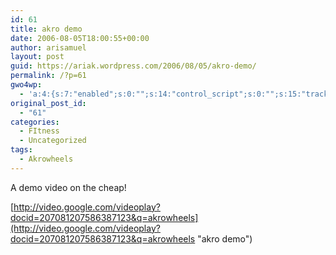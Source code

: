 ```yaml
---
id: 61
title: akro demo
date: 2006-08-05T18:00:55+00:00
author: arisamuel
layout: post
guid: https://ariak.wordpress.com/2006/08/05/akro-demo/
permalink: /?p=61
gwo4wp:
  - 'a:4:{s:7:"enabled";s:0:"";s:14:"control_script";s:0:"";s:15:"tracking_script";s:0:"";s:17:"conversion_script";s:0:"";}'
original_post_id:
  - "61"
categories:
  - FItness
  - Uncategorized
tags:
  - Akrowheels
---
```

A demo video on the cheap!
  
[http://video.google.com/videoplay?docid=207081207586387123&q=akrowheels](http://video.google.com/videoplay?docid=207081207586387123&q=akrowheels "akro demo")